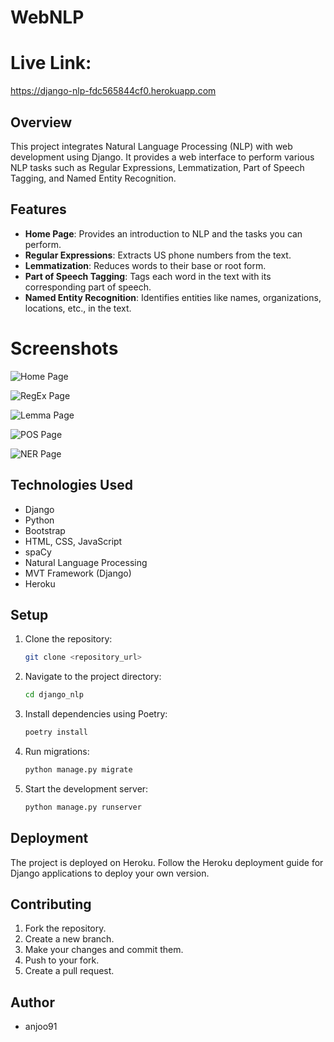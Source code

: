 # WebNLP
# Live Link: 
https://django-nlp-fdc565844cf0.herokuapp.com

## Overview

This project integrates Natural Language Processing (NLP) with web development using Django. It provides a web interface to perform various NLP tasks such as Regular Expressions, Lemmatization, Part of Speech Tagging, and Named Entity Recognition.

## Features

- **Home Page**: Provides an introduction to NLP and the tasks you can perform.
- **Regular Expressions**: Extracts US phone numbers from the text.
- **Lemmatization**: Reduces words to their base or root form.
- **Part of Speech Tagging**: Tags each word in the text with its corresponding part of speech.
- **Named Entity Recognition**: Identifies entities like names, organizations, locations, etc., in the text.

# Screenshots

![Home Page](https://ibb.co/5nX6HWP)

![RegEx Page](https://ibb.co/DQ3FpqQ)

![Lemma Page](https://ibb.co/JjBxnKM)

![POS Page](https://ibb.co/sQNCsJV)

![NER Page](https://ibb.co/ZS09mGQ)

## Technologies Used

- Django
- Python
- Bootstrap
- HTML, CSS, JavaScript
- spaCy
- Natural Language Processing
- MVT Framework (Django)
- Heroku

## Setup

1. Clone the repository:
   ```bash
   git clone <repository_url>
   ```
2. Navigate to the project directory:
   ```bash
   cd django_nlp
   ```
3. Install dependencies using Poetry:
   ```bash
   poetry install
   ```
4. Run migrations:
   ```bash
   python manage.py migrate
   ```
5. Start the development server:
   ```bash
   python manage.py runserver
   ```

## Deployment

The project is deployed on Heroku. Follow the Heroku deployment guide for Django applications to deploy your own version.

## Contributing

1. Fork the repository.
2. Create a new branch.
3. Make your changes and commit them.
4. Push to your fork.
5. Create a pull request.


## Author

- anjoo91